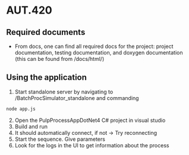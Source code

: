 # AUT.420

## Required documents
  - From docs, one can find all required docs for the project:  project documentation, testing documentation, and doxygen documentation (this can be found from /docs/html/)

## Using the application
  1. Start standalone server by navigating to /BatchProcSimulator_standalone and commanding 
  ```bash
  node app.js
  ```
  2. Open the PulpProcessAppDotNet4 C# project in visual studio
  3. Build and run
  4. It should automatically connect, if not -> Try reconnecting
  5. Start the sequence. Give parameters
  6. Look for the logs in the UI to get information about the process
